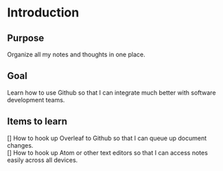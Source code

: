 # Introduction

## Purpose
Organize all my notes and thoughts in one place.

## Goal

Learn how to use Github so that I can integrate much better with software development teams.

## Items to learn

[] How to hook up Overleaf to Github so that I can queue up document changes. <br />
[] How to hook up Atom or other text editors so that I can access notes easily across all devices.
